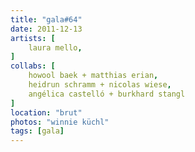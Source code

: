 ```yaml
---
title: "gala#64"
date: 2011-12-13
artists: [
    laura mello,
]
collabs: [
    howool baek + matthias erian,
    heidrun schramm + nicolas wiese,
    angélica castelló + burkhard stangl
]
location: "brut"
photos: "winnie küchl"
tags: [gala]
---
```

